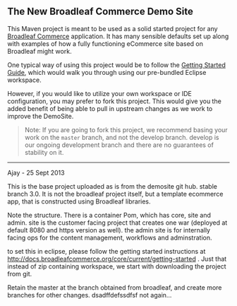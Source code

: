 ## The New Broadleaf Commerce Demo Site

This Maven project is meant to be used as a solid started project for any [Broadleaf Commerce](http://www.broadleafcommerce.org) application. It has many sensible defaults set up along with examples of how a fully functioning eCommerce site based on Broadleaf might work.

One typical way of using this project would be to follow the [Getting Started Guide](http://docs.broadleafcommerce.org/current/Getting-Started.html), which would walk you through using our pre-bundled Eclipse workspace.

However, if you would like to utilize your own workspace or IDE configuration, you may prefer to fork this project. This would give you the added benefit of being able to pull in upstream changes as we work to improve the DemoSite.

> Note: If you are going to fork this project, we recommend basing your work on the `master` branch, and not the develop branch. develop is our ongoing development branch and there are no guarantees of stability on it.

-------
Ajay - 25 Sept 2013

This is the base project uploaded as is from the demosite git hub. stable branch 3.0. It is not the broadleaf project itself, but a template ecommerce app, that is constructed using Broadleaf libraries. 

Note the structure. There is a container Pom, which has core, site and admin. site is the customer facing project that creates one war (deployed at default 8080 and https version as well). the admin site is for internally facing ops for the content management, workflows and adminstration. 

to set this in eclipse, please follow the getting started instructions at http://docs.broadleafcommerce.org/core/current/getting-started . Just that instead of zip containing workspace, we start with downloading the project from git. 

Retain the master at the branch obtained from broadleaf, and create more branches for other changes. 
dsadffdefssdfsf not again...
